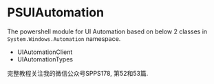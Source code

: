 # PSUIAutomation
The powershell module for UI Automation based on below 2 classes in `System.Windows.Automation` namespace.
- UIAutomationClient
- UIAutomationTypes

完整教程关注我的微信公众号SPPS178, 第52和53篇.
